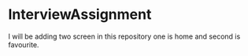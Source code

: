 # InterviewAssignment
I will be adding two screen in this repository one is home and second is favourite.
